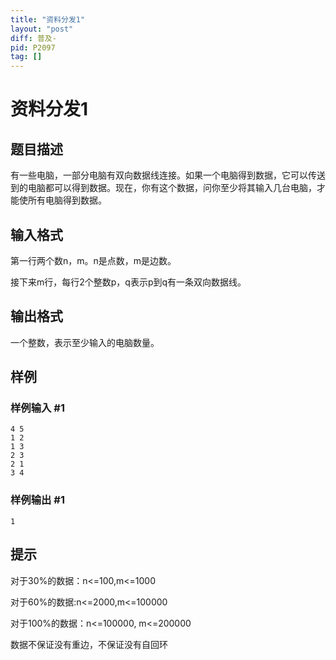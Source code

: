 ```yaml
---
title: "资料分发1"
layout: "post"
diff: 普及-
pid: P2097
tag: []
---
```

# 资料分发1
## 题目描述

有一些电脑，一部分电脑有双向数据线连接。如果一个电脑得到数据，它可以传送到的电脑都可以得到数据。现在，你有这个数据，问你至少将其输入几台电脑，才能使所有电脑得到数据。

## 输入格式

第一行两个数n，m。n是点数，m是边数。


接下来m行，每行2个整数p，q表示p到q有一条双向数据线。

## 输出格式

一个整数，表示至少输入的电脑数量。

## 样例

### 样例输入 #1
```
4 5
1 2
1 3
2 3
2 1
3 4
```
### 样例输出 #1
```
1
```
## 提示

对于30%的数据：n<=100,m<=1000

对于60%的数据:n<=2000,m<=100000

对于100%的数据：n<=100000, m<=200000

数据不保证没有重边，不保证没有自回环

